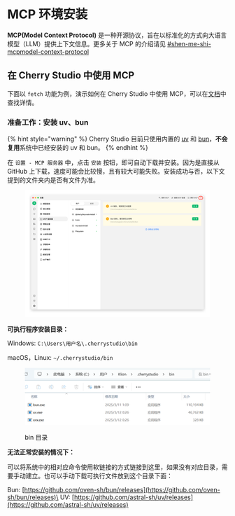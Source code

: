 # MCP 环境安装

**MCP(Model Context Protocol)** 是一种开源协议，旨在以标准化的方式向大语言模型（LLM）提供上下文信息。更多关于 MCP 的介绍请见 [#shen-me-shi-mcpmodel-context-protocol](../../question-contact/knowledge.md#shen-me-shi-mcpmodel-context-protocol "mention")

## 在 Cherry Studio 中使用 MCP

下面以 `fetch` 功能为例，演示如何在 Cherry Studio 中使用 MCP，可以在[文档](https://github.com/modelcontextprotocol/servers/tree/main/src/fetch)中查找详情。

### **准备工作：安装 uv、bun**

{% hint style="warning" %}
Cherry Studio 目前只使用内置的 [uv](https://github.com/astral-sh/uv) 和 [bun](https://github.com/oven-sh/bun)，**不会复用**系统中已经安装的 uv 和 bun。
{% endhint %}

在 `设置 - MCP 服务器` 中，点击 `安装` 按钮，即可自动下载并安装。因为是直接从 GitHub 上下载，速度可能会比较慢，且有较大可能失败。安装成功与否，以下文提到的文件夹内是否有文件为准。

<figure><img src="../../.gitbook/assets/image (2).png" alt=""><figcaption></figcaption></figure>

**可执行程序安装目录：**

Windows: `C:\Users\用户名\.cherrystudio\bin`

macOS，Linux: `~/.cherrystudio/bin`

<figure><img src="../../.gitbook/assets/MCP-cherrystudio_bin_文件夹.png" alt=""><figcaption><p>bin 目录</p></figcaption></figure>

**无法正常安装的情况下：**

可以将系统中的相对应命令使用软链接的方式链接到这里，如果没有对应目录，需要手动建立。也可以手动下载可执行文件放到这个目录下面：

Bun: [https://github.com/oven-sh/bun/releases](https://github.com/oven-sh/bun/releases)\
UV: [https://github.com/astral-sh/uv/releases](https://github.com/astral-sh/uv/releases)
